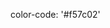 color-code: '#f57c02'

<!--
//- Quản lý người dùng
// - Nguyên vật liệu
// - Nhà cung cấp
// - NVL theo NCC
// - Quản lý kho
// - ĐVSX
// - Phiếu nhập NVL
// - Phiếu xuất NVL
// - Phiếu điều chuyển
// - Biên bản kiểm kê -->
